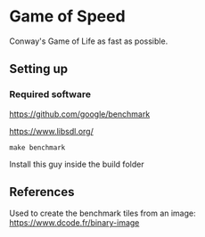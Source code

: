 # Game of Speed

Conway's Game of Life as fast as possible.

## Setting up

### Required software

https://github.com/google/benchmark

https://www.libsdl.org/

`make benchmark`

Install this guy inside the build folder

## References

Used to create the benchmark tiles from an image: https://www.dcode.fr/binary-image
